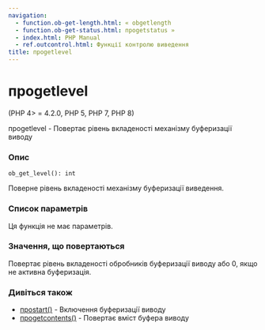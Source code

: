 ```yaml
---
navigation:
  - function.ob-get-length.html: « obgetlength
  - function.ob-get-status.html: проgetstatus »
  - index.html: PHP Manual
  - ref.outcontrol.html: Функції контролю виведення
title: проgetlevel
---
```

# проgetlevel

(PHP 4> = 4.2.0, PHP 5, PHP 7, PHP 8)

проgetlevel - Повертає рівень вкладеності механізму буферизації виводу

### Опис

```methodsynopsis
ob_get_level(): int
```

Поверне рівень вкладеності механізму буферизації виведення.

### Список параметрів

Ця функція не має параметрів.

### Значення, що повертаються

Повертає рівень вкладеності обробників буферизації виводу або 0, якщо не активна буферизація.

### Дивіться також

-   [проstart()](function.ob-start.html) - Включення буферизації виводу
-   [проgetcontents()](function.ob-get-contents.html) - Повертає вміст буфера виводу
